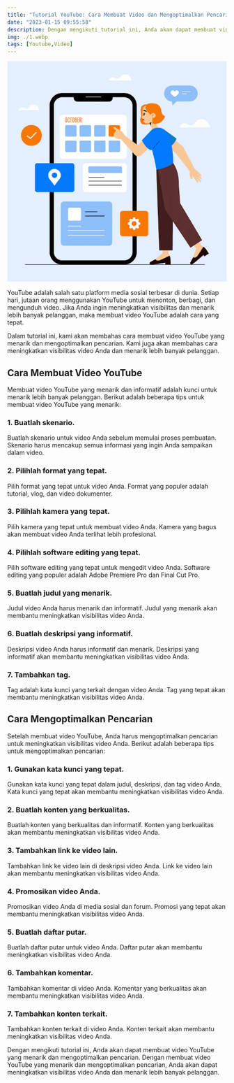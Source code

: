 ```yaml
---
title: "Tutorial YouTube: Cara Membuat Video dan Mengoptimalkan Pencarian"
date: "2023-01-15 09:55:58"
description: Dengan mengikuti tutorial ini, Anda akan dapat membuat video YouTube yang menarik dan mengoptimalkan pencarian. Dengan membuat video YouTube yang menarik dan mengoptimalkan pencarian.
img: ./1.webp
tags: [Youtube,Video]
---
```


![Tutorial YouTube](1.webp)

YouTube adalah salah satu platform media sosial terbesar di dunia. Setiap hari, jutaan orang menggunakan YouTube untuk menonton, berbagi, dan mengunduh video. Jika Anda ingin meningkatkan visibilitas dan menarik lebih banyak pelanggan, maka membuat video YouTube adalah cara yang tepat.

Dalam tutorial ini, kami akan membahas cara membuat video YouTube yang menarik dan mengoptimalkan pencarian. Kami juga akan membahas cara meningkatkan visibilitas video Anda dan menarik lebih banyak pelanggan.

## Cara Membuat Video YouTube

Membuat video YouTube yang menarik dan informatif adalah kunci untuk menarik lebih banyak pelanggan. Berikut adalah beberapa tips untuk membuat video YouTube yang menarik:

### 1. Buatlah skenario. 

Buatlah skenario untuk video Anda sebelum memulai proses pembuatan. Skenario harus mencakup semua informasi yang ingin Anda sampaikan dalam video.

### 2. Pilihlah format yang tepat. 

Pilih format yang tepat untuk video Anda. Format yang populer adalah tutorial, vlog, dan video dokumenter.

### 3. Pilihlah kamera yang tepat. 

Pilih kamera yang tepat untuk membuat video Anda. Kamera yang bagus akan membuat video Anda terlihat lebih profesional.

### 4. Pilihlah software editing yang tepat. 

Pilih software editing yang tepat untuk mengedit video Anda. Software editing yang populer adalah Adobe Premiere Pro dan Final Cut Pro.

### 5. Buatlah judul yang menarik. 

Judul video Anda harus menarik dan informatif. Judul yang menarik akan membantu meningkatkan visibilitas video Anda.

### 6. Buatlah deskripsi yang informatif. 

Deskripsi video Anda harus informatif dan menarik. Deskripsi yang informatif akan membantu meningkatkan visibilitas video Anda.

### 7. Tambahkan tag. 

Tag adalah kata kunci yang terkait dengan video Anda. Tag yang tepat akan membantu meningkatkan visibilitas video Anda.

## Cara Mengoptimalkan Pencarian

Setelah membuat video YouTube, Anda harus mengoptimalkan pencarian untuk meningkatkan visibilitas video Anda. Berikut adalah beberapa tips untuk mengoptimalkan pencarian:

### 1. Gunakan kata kunci yang tepat. 

Gunakan kata kunci yang tepat dalam judul, deskripsi, dan tag video Anda. Kata kunci yang tepat akan membantu meningkatkan visibilitas video Anda.

### 2. Buatlah konten yang berkualitas. 

Buatlah konten yang berkualitas dan informatif. Konten yang berkualitas akan membantu meningkatkan visibilitas video Anda.

### 3. Tambahkan link ke video lain. 

Tambahkan link ke video lain di deskripsi video Anda. Link ke video lain akan membantu meningkatkan visibilitas video Anda.

### 4. Promosikan video Anda. 

Promosikan video Anda di media sosial dan forum. Promosi yang tepat akan membantu meningkatkan visibilitas video Anda.

### 5. Buatlah daftar putar. 

Buatlah daftar putar untuk video Anda. Daftar putar akan membantu meningkatkan visibilitas video Anda.

### 6. Tambahkan komentar. 

Tambahkan komentar di video Anda. Komentar yang berkualitas akan membantu meningkatkan visibilitas video Anda.

### 7. Tambahkan konten terkait. 

Tambahkan konten terkait di video Anda. Konten terkait akan membantu meningkatkan visibilitas video Anda.

Dengan mengikuti tutorial ini, Anda akan dapat membuat video YouTube yang menarik dan mengoptimalkan pencarian. Dengan membuat video YouTube yang menarik dan mengoptimalkan pencarian, Anda akan dapat meningkatkan visibilitas video Anda dan menarik lebih banyak pelanggan.